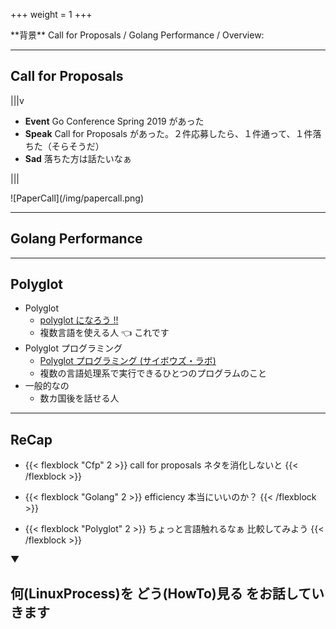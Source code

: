 +++
weight = 1
+++
<!-- : .wrap -->

<!-- : .text-data -->**背景**

<!-- : .text-intro -->Call for Proposals / Golang Performance / Overview:

---
<!-- : .wrap -->

## Call for Proposals

|||v

- **Event** Go Conference Spring 2019 があった
- **Speak** Call for Proposals があった。２件応募したら、１件通って、１件落ちた（そらそうだ）
- **Sad** 落ちた方は話たいなぁ

|||

<!-- : .aligncenter -->![PaperCall](/img/papercall.png)

---
<!-- : .wrap -->

## Golang Performance

<script src="https://gist.github.com/thatisuday/1a357a725113e1c1cdf174a537287afd.js"></script>

---
<!-- : .wrap -->

<!--: .content-center --><h2>Polyglot</h2>

* Polyglot
  * [polyglot になろう !!](https://speakerdeck.com/januswel/polyglot-ninarou)
  * 複数言語を使える人 👈 これです
* Polyglot プログラミング
  * [Polyglot プログラミング (サイボウズ・ラボ)](https://library.naist.jp/mylimedio/dllimedio/showpdf2.cgi/DLPDFR007094_P1_130)
  * 複数の言語処理系で実行できるひとつのプログラムのこと
* 一般的なの
  * 数カ国後を話せる人

---
<!--: .wrap -->

## ReCap

<!-- : .flexblock -->
- {{< flexblock "Cfp" 2 >}}
<span>call for proposals</span>
ネタを消化しないと
{{< /flexblock >}}

- {{< flexblock "Golang" 2 >}}
<span>efficiency</span>
本当にいいのか？
{{< /flexblock >}}

- {{< flexblock "Polyglot" 2 >}}
<span>ちょっと言語触れるなぁ<span>
比較してみよう
{{< /flexblock >}}

<div class="aligncenter">
<p class="text-data">▼</p>
</div>

## 何(LinuxProcess)を どう(HowTo)見る をお話していきます
